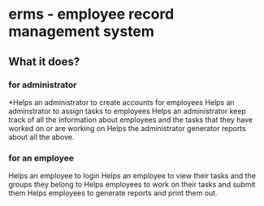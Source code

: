 # erms - employee record management system
## What it does?
### for administrator
*Helps an administrator to create accounts for employees
Helps an adminstrator to assign tasks to employees
Helps an administrator keep track of all the information about employees 
and the tasks that they have worked on or are working on
Helps the administrator generator reports about all the above.

### for an employee
Helps an employee to login
Helps an employee to view their tasks and the groups they belong to
Helps employees to work on their tasks and submit them
Helps employees to generate reports and print them out.
